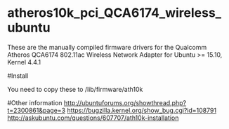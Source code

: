 # atheros10k_pci_QCA6174_wireless_ubuntu
These are the manually compiled firmware drivers for the Qualcomm Atheros QCA6174 802.11ac Wireless Network Adapter for Ubuntu >= 15.10, Kernel 4.4.1

#Install

You need to copy these to /lib/firmware/ath10k

#Other information
http://ubuntuforums.org/showthread.php?t=2300861&page=3
https://bugzilla.kernel.org/show_bug.cgi?id=108791
http://askubuntu.com/questions/607707/ath10k-installation

